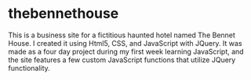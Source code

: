 # thebennethouse
This is  a business site for a fictitious haunted hotel named The Bennet House. I created it using Html5, CSS, and JavaScript with JQuery. 
It was made as a four day project during my first week learning JavaScript, and the site features a few custom JavaScript functions that 
utilize JQuery functionality.
